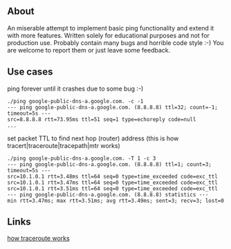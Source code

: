 ## About

An miserable attempt to implement basic ping functionality and extend it with more features.
Written solely for educational purposes and not for production use. Probably contain many bugs and horrible code style :-)
You are welcome to report them or just leave some feedback.


## Use cases

ping forever until it crashes due to some bug :-)
```
./ping google-public-dns-a.google.com. -c -1
--- ping google-public-dns-a.google.com. (8.8.8.8) ttl=32; count=-1; timeout=5s ---
src=8.8.8.8 rtt=73.95ms ttl=51 seq=1 type=echoreply code=null
...
```

set packet TTL to find next hop (router) address (this is how tracert|traceroute|tracepath|mtr works)
```
./ping google-public-dns-a.google.com. -T 1 -c 3
--- ping google-public-dns-a.google.com. (8.8.8.8) ttl=1; count=3; timeout=5s ---
src=10.1.0.1 rtt=3.48ms ttl=64 seq=0 type=time_exceeded code=exc_ttl
src=10.1.0.1 rtt=3.47ms ttl=64 seq=0 type=time_exceeded code=exc_ttl
src=10.1.0.1 rtt=3.51ms ttl=64 seq=0 type=time_exceeded code=exc_ttl
--- ping google-public-dns-a.google.com. (8.8.8.8) statistics ---
min rtt=3.47ms; max rtt=3.51ms; avg rtt=3.49ms; sent=3; recv=3; lost=0
```

## Links

[how traceroute works](https://security.stackexchange.com/questions/39178/how-does-traceroute-over-tcp-work-what-are-the-risks-and-how-can-it-be-mitig)
